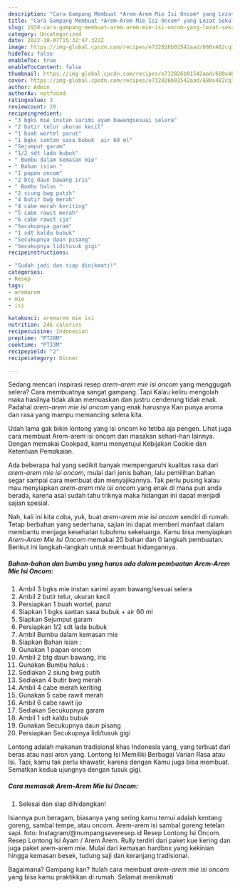 ```yaml
---
description: "Cara Gampang Membuat *Arem-Arem Mie Isi Oncom* yang Lezat Sekali, Buat Buka Puasa Enak Banget"
title: "Cara Gampang Membuat *Arem-Arem Mie Isi Oncom* yang Lezat Sekali, Buat Buka Puasa Enak Banget"
slug: 1938-cara-gampang-membuat-arem-arem-mie-isi-oncom-yang-lezat-sekali-buat-buka-puasa-enak-banget
category: Uncategorized
date: 2022-10-07T15:32:47.322Z
image: https://img-global.cpcdn.com/recipes/e732826b01542aad/680x482cq70/arem-arem-mie-isi-oncom-foto-resep-utama.jpg
hideToc: false
enableToc: true
enableTocContent: false
thumbnail: https://img-global.cpcdn.com/recipes/e732826b01542aad/680x482cq70/arem-arem-mie-isi-oncom-foto-resep-utama.jpg
cover: https://img-global.cpcdn.com/recipes/e732826b01542aad/680x482cq70/arem-arem-mie-isi-oncom-foto-resep-utama.jpg
author: Admin
authorAv: notfound
ratingvalue: 3
reviewcount: 20
recipeingredient:
- "3 bgks mie instan sarimi ayam bawangsesuai selera"
- "2 butir telur ukuran kecil"
- "1 buah wortel parut"
- "1 bgks santan sasa bubuk  air 60 ml"
- "Sejumput garam"
- "1/2 sdt lada bubuk"
- " Bumbu dalam kemasan mie"
- " Bahan isian "
- "1 papan oncom"
- "2 btg daun bawang iris"
- " Bumbu halus "
- "2 siung bwg putih"
- "4 butir bwg merah"
- "4 cabe merah keriting"
- "5 cabe rawit merah"
- "6 cabe rawit ijo"
- "Secukupnya garam"
- "1 sdt kaldu bubuk"
- "Secukupnya daun pisang"
- "Secukupnya liditusuk gigi"
recipeinstructions:

- "Sudah jadi dan siap dinikmati!"
categories:
- Resep
tags:
- aremarem
- mie
- isi

katakunci: aremarem mie isi 
nutrition: 246 calories
recipecuisine: Indonesian
preptime: "PT28M"
cooktime: "PT33M"
recipeyield: "2"
recipecategory: Dinner

---
```



Sedang mencari inspirasi resep *arem-arem mie isi oncom* yang menggugah selera? Cara membuatnya sangat gampang. Tapi Kalau keliru mengolah maka hasilnya tidak akan memuaskan dan justru cenderung tidak enak. Padahal *arem-arem mie isi oncom* yang enak harusnya Kan punya aroma dan rasa yang mampu memancing selera kita.


Udah lama gak bikin lontong yang isi oncom ko tetiba aja pengen. Lihat juga cara membuat Arem-arem isi oncom dan masakan sehari-hari lainnya. Dengan memakai Cookpad, kamu menyetujui Kebijakan Cookie dan Ketentuan Pemakaian.

Ada beberapa hal yang sedikit banyak mempengaruhi kualitas rasa dari *arem-arem mie isi oncom*, mulai dari jenis bahan, lalu pemilihan bahan segar sampai cara membuat dan menyajikannya. Tak perlu pusing kalau mau menyiapkan *arem-arem mie isi oncom* yang enak di mana pun anda berada, karena asal sudah tahu triknya maka hidangan ini dapat menjadi sajian spesial.


Nah, kali ini kita coba, yuk, buat *arem-arem mie isi oncom* sendiri di rumah. Tetap berbahan yang sederhana, sajian ini dapat memberi manfaat dalam membantu menjaga kesehatan tubuhmu sekeluarga. Kamu bisa menyiapkan *Arem-Arem Mie Isi Oncom* memakai 20 bahan dan 0 langkah pembuatan. Berikut ini langkah-langkah untuk membuat hidangannya.

<!--inarticleads1-->

##### Bahan-bahan dan bumbu yang harus ada dalam pembuatan *Arem-Arem Mie Isi Oncom*:

1. Ambil 3 bgks mie instan sarimi ayam bawang/sesuai selera
1. Ambil 2 butir telur, ukuran kecil
1. Persiapkan 1 buah wortel, parut
1. Siapkan 1 bgks santan sasa bubuk + air 60 ml
1. Siapkan Sejumput garam
1. Persiapkan 1/2 sdt lada bubuk
1. Ambil  Bumbu dalam kemasan mie
1. Siapkan  Bahan isian :
1. Gunakan 1 papan oncom
1. Ambil 2 btg daun bawang, iris
1. Gunakan  Bumbu halus :
1. Sediakan 2 siung bwg putih
1. Sediakan 4 butir bwg merah
1. Ambil 4 cabe merah keriting
1. Gunakan 5 cabe rawit merah
1. Ambil 6 cabe rawit ijo
1. Sediakan Secukupnya garam
1. Ambil 1 sdt kaldu bubuk
1. Gunakan Secukupnya daun pisang
1. Persiapkan Secukupnya lidi/tusuk gigi


Lontong adalah makanan tradisional khas Indonesia yang, yang terbuat dari beras atau nasi aron yang. Lontong Isi Memiliki Berbagai Varian Rasa atau Isi. Tapi, kamu tak perlu khawatir, karena dengan Kamu juga bisa membuat. Sematkan kedua ujungnya dengan tusuk gigi. 

<!--inarticleads2-->

##### Cara memasak *Arem-Arem Mie Isi Oncom*:


1. Selesai dan siap dihidangkan!

Isiannya pun beragam, biasanya yang sering kamu temui adalah kentang goreng, sambal tempe, atau oncom. Arem-arem isi sambal goreng tetelan sapi. foto: Instagram/@numpangsaveresep.id Resep Lontong Isi Oncom. Resep Lontong Isi Ayam / Arem Arem. Rully terdiri dari paket kue kering dan juga paket arem-arem mie. Mulai dari kemasan hardbox yang kekinian hingga kemasan besek, tudung saji dan keranjang tradisional. 

Bagaimana? Gampang kan? Itulah cara membuat *arem-arem mie isi oncom* yang bisa kamu praktikkan di rumah. Selamat menikmati
